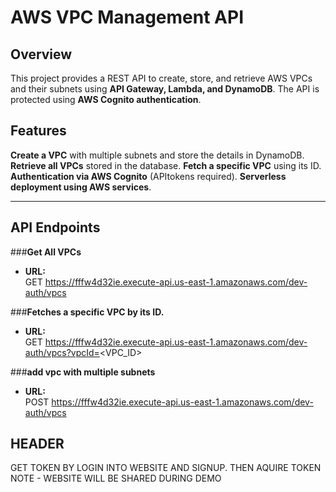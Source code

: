 # AWS VPC Management API

## Overview
This project provides a REST API to create, store, and retrieve AWS VPCs and their subnets using **API Gateway, Lambda, and DynamoDB**. The API is protected using **AWS Cognito authentication**.

## Features
**Create a VPC** with multiple subnets and store the details in DynamoDB.
**Retrieve all VPCs** stored in the database.
**Fetch a specific VPC** using its ID.
**Authentication via AWS Cognito** (APItokens required).
**Serverless deployment using AWS services**.

---

## API Endpoints

###**Get All VPCs**
- **URL:**  
GET https://fffw4d32ie.execute-api.us-east-1.amazonaws.com/dev-auth/vpcs

###**Fetches a specific VPC by its ID.**
- **URL:**  
GET https://fffw4d32ie.execute-api.us-east-1.amazonaws.com/dev-auth/vpcs?vpcId=<VPC_ID>

###**add vpc with multiple subnets**
- **URL:**  
POST https://fffw4d32ie.execute-api.us-east-1.amazonaws.com/dev-auth/vpcs

## HEADER ###
GET TOKEN BY LOGIN INTO WEBSITE AND SIGNUP. THEN AQUIRE TOKEN
NOTE - WEBSITE WILL BE SHARED DURING DEMO